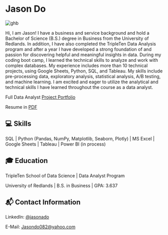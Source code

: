 # Jason Do

![ghb](https://github.com/jasondo-da/jasondo-da/assets/138195365/5ba97cd1-633f-4441-9df3-822aa16d3364)


Hi, I am Jason! I have a business and service background and hold a Bachelor of Science (B.S.) degree in Business from the University of Redlands. In addition, I have also completed the TripleTen Data Analysis program and after a year I have developed a strong foundation of and passion for discovering helpful and meaningful insights in data. During my coding boot camp, I learned the technical skills to analyze and work with complex databases. My experience includes more than 10 technical projects, using Google Sheets, Python, SQL, and Tableau. My skills include pre-processing data, exploratory analysis, statistical analysis, A/B testing, and machine learning. I am excited and eager to utilize the analytical and technical skills I have learned throughout the course as a data analyst. 


Full Data Analyst [Project Portfolio](https://github.com/jasondo-da/Data_Analyst_Portfolio_Guide/blob/main/README.md)

Resume in [PDF](https://github.com/jasondo-da/jason-do/blob/main/Resume%20v.rl%20(2024).pdf)


## :computer: Skills

SQL | Python (Pandas, NumPy, Matplotlib, Seaborn, Plotly) | MS Excel | Google Sheets | Tableau | Power BI (in process)


## :mortar_board: Education

TripleTen School of Data Science | Data Analyst Program 

University of Redlands | B.S. in Business | GPA: 3.637 


## :mailbox_with_mail: Contact Information

LinkedIn: [@jasonado](https://www.linkedin.com/in/jasonado/)

E-Mail: [Jasondo082@yahoo.com](Jasondo082@yahoo.com)
